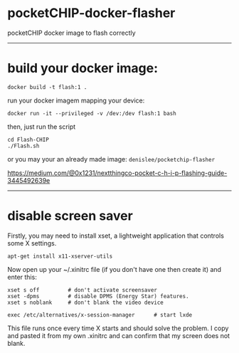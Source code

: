 # pocketCHIP-docker-flasher
pocketCHIP docker image to flash correctly

---

# build your docker image:

```
docker build -t flash:1 .
```

run your docker imagem mapping your device:

```
docker run -it --privileged -v /dev:/dev flash:1 bash
```

then, just run the script

```
cd Flash-CHIP
./Flash.sh
```

or you may your an already made image: `denislee/pocketchip-flasher`


https://medium.com/@0x1231/nextthingco-pocket-c-h-i-p-flashing-guide-3445492639e


---

# disable screen saver

Firstly, you may need to install xset, a lightweight application that controls some X settings.

```
apt-get install x11-xserver-utils
```

Now open up your ~/.xinitrc file (if you don't have one then create it) and enter this:

```
xset s off         # don't activate screensaver
xset -dpms         # disable DPMS (Energy Star) features.
xset s noblank     # don't blank the video device

exec /etc/alternatives/x-session-manager      # start lxde
```

This file runs once every time X starts and should solve the problem. I copy and pasted it from my own .xinitrc and can confirm that my screen does not blank.
